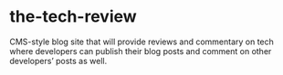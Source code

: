 # the-tech-review
CMS-style blog site that will provide reviews and commentary on tech  where developers can publish their blog posts and comment on other developers’ posts as well.
